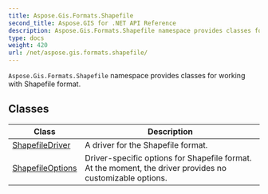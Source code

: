 ```yaml
---
title: Aspose.Gis.Formats.Shapefile
second_title: Aspose.GIS for .NET API Reference
description: Aspose.Gis.Formats.Shapefile namespace provides classes for working with Shapefile format
type: docs
weight: 420
url: /net/aspose.gis.formats.shapefile/
---
```

`Aspose.Gis.Formats.Shapefile` namespace provides classes for working with Shapefile format.

## Classes

| Class | Description |
| --- | --- |
| [ShapefileDriver](./shapefiledriver/) | A driver for the Shapefile format. |
| [ShapefileOptions](./shapefileoptions/) | Driver-specific options for Shapefile format. At the moment, the driver provides no customizable options. |


